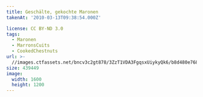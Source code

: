 ```yaml
---
title: Geschälte, gekochte Maronen
takenAt: '2010-03-13T09:38:54.000Z'

license: CC BY-ND 3.0
tags:
  - Maronen
  - MarronsCuits
  - CookedChestnuts
url: >-
  //images.ctfassets.net/bncv3c2gt878/3ZzT1VDA3FgqsxUiykyQk6/b8d480e7681b869b52c8642b860813a0/geschlte-gekochte-maronen_4429211026_o
size: 439449
image:
  width: 1600
  height: 1200
---
```

